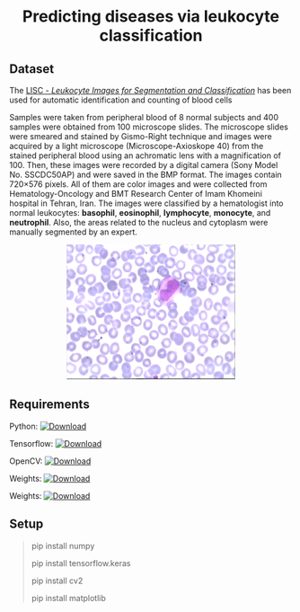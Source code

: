 <div align='center'>
  
# Predicting diseases via leukocyte classification 
</div>
  
## Dataset 

The [LISC - *Leukocyte Images for Segmentation and Classification*](http://users.cecs.anu.edu.au/~hrezatofighi/Data/Leukocyte%20Data.htm) has been used for automatic identification and counting of blood cells

Samples were taken from peripheral blood of 8 normal subjects and 400 samples were obtained from 100 microscope slides. The microscope slides were smeared and stained by Gismo-Right technique and images were acquired by a light microscope (Microscope-Axioskope 40) from the stained peripheral blood using an achromatic lens with a magnification of 100. Then, these images were recorded by a digital camera (Sony Model No. SSCDC50AP) and were saved in the BMP format. The images contain 720×576 pixels.
All of them are color images and were collected from Hematology-Oncology and BMT Research Center of Imam Khomeini hospital in Tehran, Iran. The images were classified by a hematologist into normal leukocytes: **basophil**, **eosinophil**, **lymphocyte**, **monocyte**, and **neutrophil**. Also, the areas related to the nucleus and cytoplasm were manually segmented by an expert.

<p align="center">
  <img src="https://github.com/BTrDung/Complex/blob/master/CreProjCBC/4.bmp" width="300">
</p>

## Requirements
Python: [![Download](https://img.shields.io/badge/download-3.8.11-blue.svg?longCache=true&style=flat&logo=python)](https://www.python.org/downloads/release/python-3811/) 
 
Tensorflow: [![Download](https://img.shields.io/badge/download-2.4.1-blue.svg?longCache=true&style=flat&logo=tensorflow)](https://www.tensorflow.org/) 

OpenCV: [![Download](https://img.shields.io/badge/download-4.5.2.54-blue.svg?longCache=true&style=flat&logo=opencv)](https://opencv.org/) 

Weights: [![Download](https://img.shields.io/badge/download-vgg16.h5-blue.svg?longCache=true&style=flat&logo=google-drive)](https://drive.google.com/file/d/1TUwmKJIe3uocai3BGURsDoxVaLzCERvb/view?usp=sharing) 

Weights: [![Download](https://img.shields.io/badge/download-vgg19.h5-blue.svg?longCache=true&style=flat&logo=google-drive)](https://drive.google.com/file/d/1yKvg1bc5dyhtXuq3wguR01G1X8Dqnq5A/view?usp=sharing) 

## Setup
> pip install numpy 
> 
> pip install tensorflow.keras
> 
> pip install cv2
> 
> pip install matplotlib
